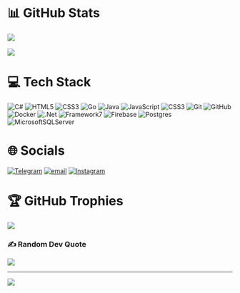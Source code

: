 # 📊 GitHub Stats
![](https://github-readme-stats.vercel.app/api?username=Elonum&theme=tokyonight&hide_border=false&include_all_commits=false&count_private=false)</br></br>
![](https://github-readme-stats.vercel.app/api/top-langs/?username=Elonum&theme=tokyonight&hide_border=false&include_all_commits=false&count_private=false&layout=compact)

# 💻 Tech Stack
![C#](https://img.shields.io/badge/c%23-%23239120.svg?style=for-the-badge&logo=csharp&logoColor=white) ![HTML5](https://img.shields.io/badge/html5-%23E34F26.svg?style=for-the-badge&logo=html5&logoColor=white) ![CSS3](https://img.shields.io/badge/css3-%231572B6.svg?style=for-the-badge&logo=css3&logoColor=white) ![Go](https://img.shields.io/badge/go-%2300ADD8.svg?style=for-the-badge&logo=go&logoColor=white) ![Java](https://img.shields.io/badge/java-%23ED8B00.svg?style=for-the-badge&logo=openjdk&logoColor=white) ![JavaScript](https://img.shields.io/badge/javascript-%23323330.svg?style=for-the-badge&logo=javascript&logoColor=%23F7DF1E) ![CSS3](https://img.shields.io/badge/css3-%231572B6.svg?style=for-the-badge&logo=css3&logoColor=white) ![Git](https://img.shields.io/badge/git-%23F05033.svg?style=for-the-badge&logo=git&logoColor=white) ![GitHub](https://img.shields.io/badge/github-%23121011.svg?style=for-the-badge&logo=github&logoColor=white) ![Docker](https://img.shields.io/badge/docker-%230db7ed.svg?style=for-the-badge&logo=docker&logoColor=white) ![.Net](https://img.shields.io/badge/.NET-5C2D91?style=for-the-badge&logo=.net&logoColor=white) ![Framework7](https://img.shields.io/badge/framework7-%23EE350F.svg?style=for-the-badge&logo=framework7&logoColor=white) ![Firebase](https://img.shields.io/badge/firebase-a08021?style=for-the-badge&logo=firebase&logoColor=ffcd34) ![Postgres](https://img.shields.io/badge/postgres-%23316192.svg?style=for-the-badge&logo=postgresql&logoColor=white) ![MicrosoftSQLServer](https://img.shields.io/badge/Microsoft%20SQL%20Server-CC2927?style=for-the-badge&logo=microsoft%20sql%20server&logoColor=white)

# 🌐 Socials
[![Telegram](https://img.shields.io/badge/Telegram-2CA5E0.svg?logo=telegram&logoColor=white)](https://t.me/elonum) [![email](https://img.shields.io/badge/Email-D14836?logo=gmail&logoColor=white)](mailto:romanivanov.main@gmail.com) [![Instagram](https://img.shields.io/badge/Instagram-%23E4405F.svg?logo=Instagram&logoColor=white)](https://instagram.com/@cash_glasses)

# 🏆 GitHub Trophies
![](https://github-profile-trophy.vercel.app/?username=Elonum&theme=tokyonight&no-frame=false&no-bg=false&margin-w=4)

### ✍️ Random Dev Quote
![](https://quotes-github-readme.vercel.app/api?type=horizontal&theme=tokyonight)

---
[![](https://visitcount.itsvg.in/api?id=Elonum&icon=5&color=13)](https://visitcount.itsvg.in)
